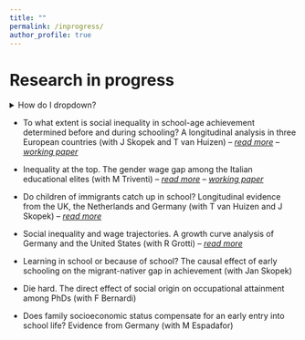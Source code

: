 ```yaml
---
title: ""
permalink: /inprogress/
author_profile: true
---
```


# Research in progress

<details>
<summary>How do I dropdown?</summary>
<br>
This is how you dropdown.
</details>

- To what extent is social inequality in school-age achievement determined before and during schooling? A longitudinal analysis in three European countries (with J Skopek and T van Huizen) – [_read more_]() – [_working paper_](https://osf.io/preprints/socarxiv/yqt6n/)

- Inequality at the top. The gender wage gap among the Italian educational elites (with M Triventi) – [_read more_]() – [_working paper_](https://osf.io/preprints/socarxiv/updgw/)

- Do children of immigrants catch up in school? Longitudinal evidence from the UK, the Netherlands and Germany (with T van Huizen and J Skopek) – [_read more_]()

- Social inequality and wage trajectories. A growth curve analysis of Germany and the United States (with R Grotti) – [_read more_]()

- Learning in school or because of school? The causal effect of early schooling on the migrant-nativer gap in achievement (with Jan Skopek)

- Die hard. The direct effect of social origin on occupational attainment among PhDs (with F Bernardi)

- Does family socioeconomic status compensate for an early entry into school life? Evidence from Germany (with M Espadafor)

<!--

WORK IN PROGRESS
•	Die hard. The direct effect of social origin on occupational attainment among PhDs (with F Bernardi)

•	Does family socio-economic status compensate for an early entry into school life? Evidence from Germany (with M Espadafor)



•	The power of mothers. Maternal education, parenting quality, and cognitive development in infancy (with L Ribeiro, J Skopek and HD Zachrisson)

•	Heterogeneous effects of school exposure on social inequality in cognitive development: Evidence from Germany (with Jan Skopek)

-->
